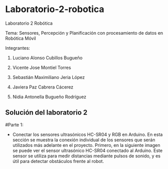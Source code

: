 # Laboratorio-2-robotica
Laboratorio 2 Robótica

Tema: Sensores, Percepción y Planificación con procesamiento de datos en Robótica Móvil

Integrantes:

1. Luciano Alonso Cubillos Bugueño

2. Vicente Jose Montiel Torres

3. Sebastián Maximiliano Jeria López

4. Javiera Paz Cabrera Cácerez

5. Nidia Antonella Bugueño Rodríguez


## Solución del laboratorio 2

#Parte 1:
- Conectar los sensores ultrasónicos HC-SR04 y RGB en Arduino.
  En esta sección se muestra la conexión individual de los sensores que serán utilizados más adelante en el proyecto.
Primero, en la siguiente imagen se puede ver el sensor ultrasónico HC-SR04 conectado al Arduino. Este sensor se utiliza para medir distancias mediante pulsos de sonido, y es útil para detectar obstáculos frente al robot.

